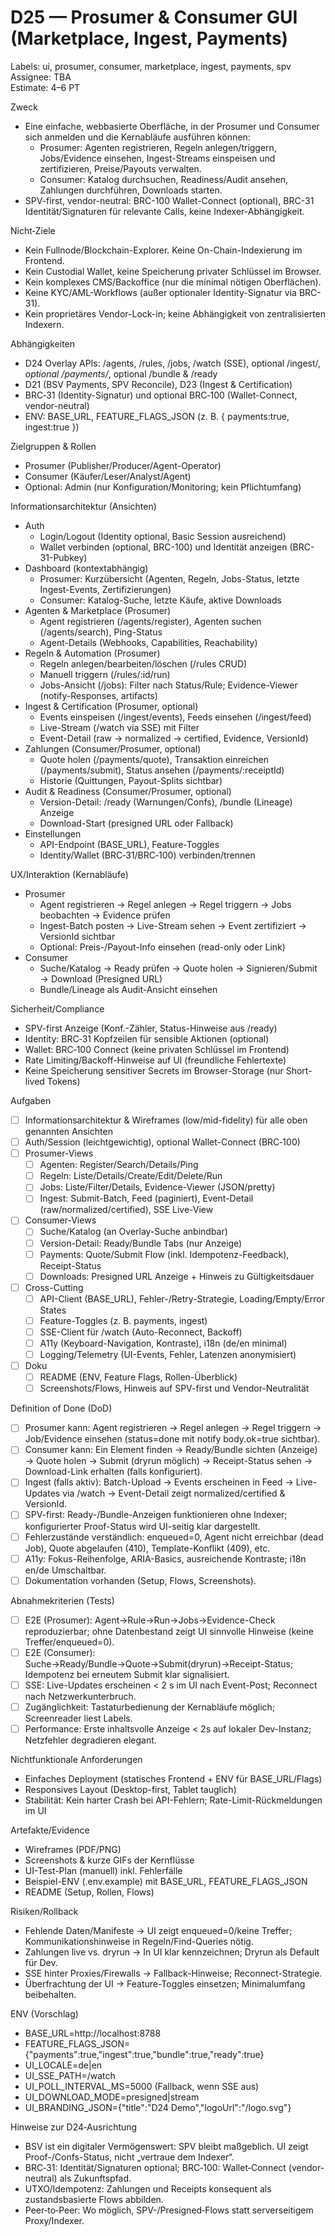 # D25 — Prosumer & Consumer GUI (Marketplace, Ingest, Payments)

Labels: ui, prosumer, consumer, marketplace, ingest, payments, spv  
Assignee: TBA  
Estimate: 4–6 PT

Zweck
- Eine einfache, webbasierte Oberfläche, in der Prosumer und Consumer sich anmelden und die Kernabläufe ausführen können:
  - Prosumer: Agenten registrieren, Regeln anlegen/triggern, Jobs/Evidence einsehen, Ingest-Streams einspeisen und zertifizieren, Preise/Payouts verwalten.
  - Consumer: Katalog durchsuchen, Readiness/Audit ansehen, Zahlungen durchführen, Downloads starten.
- SPV-first, vendor-neutral: BRC-100 Wallet-Connect (optional), BRC-31 Identität/Signaturen für relevante Calls, keine Indexer-Abhängigkeit.

Nicht‑Ziele
- Kein Fullnode/Blockchain-Explorer. Keine On-Chain-Indexierung im Frontend.
- Kein Custodial Wallet, keine Speicherung privater Schlüssel im Browser.
- Kein komplexes CMS/Backoffice (nur die minimal nötigen Oberflächen).
- Keine KYC/AML-Workflows (außer optionaler Identity-Signatur via BRC-31).
- Kein proprietäres Vendor-Lock-in; keine Abhängigkeit von zentralisierten Indexern.

Abhängigkeiten
- D24 Overlay APIs: /agents, /rules, /jobs, /watch (SSE), optional /ingest/*, optional /payments/*, optional /bundle & /ready
- D21 (BSV Payments, SPV Reconcile), D23 (Ingest & Certification)
- BRC‑31 (Identity-Signatur) und optional BRC‑100 (Wallet-Connect, vendor-neutral)
- ENV: BASE_URL, FEATURE_FLAGS_JSON (z. B. { payments:true, ingest:true })

Zielgruppen & Rollen
- Prosumer (Publisher/Producer/Agent-Operator)
- Consumer (Käufer/Leser/Analyst/Agent)
- Optional: Admin (nur Konfiguration/Monitoring; kein Pflichtumfang)

Informationsarchitektur (Ansichten)
- Auth
  - Login/Logout (Identity optional, Basic Session ausreichend)
  - Wallet verbinden (optional, BRC-100) und Identität anzeigen (BRC-31-Pubkey)
- Dashboard (kontextabhängig)
  - Prosumer: Kurzübersicht (Agenten, Regeln, Jobs-Status, letzte Ingest-Events, Zertifizierungen)
  - Consumer: Katalog-Suche, letzte Käufe, aktive Downloads
- Agenten & Marketplace (Prosumer)
  - Agent registrieren (/agents/register), Agenten suchen (/agents/search), Ping-Status
  - Agent-Details (Webhooks, Capabilities, Reachability)
- Regeln & Automation (Prosumer)
  - Regeln anlegen/bearbeiten/löschen (/rules CRUD)
  - Manuell triggern (/rules/:id/run)
  - Jobs-Ansicht (/jobs): Filter nach Status/Rule; Evidence-Viewer (notify-Responses, artifacts)
- Ingest & Certification (Prosumer, optional)
  - Events einspeisen (/ingest/events), Feeds einsehen (/ingest/feed)
  - Live-Stream (/watch via SSE) mit Filter
  - Event-Detail (raw → normalized → certified, Evidence, VersionId)
- Zahlungen (Consumer/Prosumer, optional)
  - Quote holen (/payments/quote), Transaktion einreichen (/payments/submit), Status ansehen (/payments/:receiptId)
  - Historie (Quittungen, Payout-Splits sichtbar)
- Audit & Readiness (Consumer/Prosumer, optional)
  - Version-Detail: /ready (Warnungen/Confs), /bundle (Lineage) Anzeige
  - Download-Start (presigned URL oder Fallback)
- Einstellungen
  - API-Endpoint (BASE_URL), Feature-Toggles
  - Identity/Wallet (BRC‑31/BRC‑100) verbinden/trennen

UX/Interaktion (Kernabläufe)
- Prosumer
  - Agent registrieren → Regel anlegen → Regel triggern → Jobs beobachten → Evidence prüfen
  - Ingest-Batch posten → Live-Stream sehen → Event zertifiziert → VersionId sichtbar
  - Optional: Preis-/Payout-Info einsehen (read-only oder Link)
- Consumer
  - Suche/Katalog → Ready prüfen → Quote holen → Signieren/Submit → Download (Presigned URL)
  - Bundle/Lineage als Audit-Ansicht einsehen

Sicherheit/Compliance
- SPV-first Anzeige (Konf.-Zähler, Status-Hinweise aus /ready)
- Identity: BRC‑31 Kopfzeilen für sensible Aktionen (optional)
- Wallet: BRC‑100 Connect (keine privaten Schlüssel im Frontend)
- Rate Limiting/Backoff-Hinweise auf UI (freundliche Fehlertexte)
- Keine Speicherung sensitiver Secrets im Browser-Storage (nur Short-lived Tokens)

Aufgaben
- [ ] Informationsarchitektur & Wireframes (low/mid-fidelity) für alle oben genannten Ansichten
- [ ] Auth/Session (leichtgewichtig), optional Wallet-Connect (BRC‑100)
- [ ] Prosumer-Views
  - [ ] Agenten: Register/Search/Details/Ping
  - [ ] Regeln: Liste/Details/Create/Edit/Delete/Run
  - [ ] Jobs: Liste/Filter/Details, Evidence-Viewer (JSON/pretty)
  - [ ] Ingest: Submit-Batch, Feed (paginiert), Event-Detail (raw/normalized/certified), SSE Live-View
- [ ] Consumer-Views
  - [ ] Suche/Katalog (an Overlay-Suche anbindbar)
  - [ ] Version-Detail: Ready/Bundle Tabs (nur Anzeige)
  - [ ] Payments: Quote/Submit Flow (inkl. Idempotenz-Feedback), Receipt-Status
  - [ ] Downloads: Presigned URL Anzeige + Hinweis zu Gültigkeitsdauer
- [ ] Cross-Cutting
  - [ ] API-Client (BASE_URL), Fehler-/Retry-Strategie, Loading/Empty/Error States
  - [ ] Feature-Toggles (z. B. payments, ingest)
  - [ ] SSE-Client für /watch (Auto-Reconnect, Backoff)
  - [ ] A11y (Keyboard-Navigation, Kontraste), i18n (de/en minimal)
  - [ ] Logging/Telemetry (UI-Events, Fehler, Latenzen anonymisiert)
- [ ] Doku
  - [ ] README (ENV, Feature Flags, Rollen-Überblick)
  - [ ] Screenshots/Flows, Hinweis auf SPV-first und Vendor-Neutralität

Definition of Done (DoD)
- [ ] Prosumer kann: Agent registrieren → Regel anlegen → Regel triggern → Job/Evidence einsehen (status=done mit notify body.ok=true sichtbar).
- [ ] Consumer kann: Ein Element finden → Ready/Bundle sichten (Anzeige) → Quote holen → Submit (dryrun möglich) → Receipt-Status sehen → Download-Link erhalten (falls konfiguriert).
- [ ] Ingest (falls aktiv): Batch-Upload → Events erscheinen in Feed → Live-Updates via /watch → Event-Detail zeigt normalized/certified & VersionId.
- [ ] SPV-first: Ready-/Bundle-Anzeigen funktionieren ohne Indexer; konfigurierter Proof-Status wird UI-seitig klar dargestellt.
- [ ] Fehlerzustände verständlich: enqueued=0, Agent nicht erreichbar (dead Job), Quote abgelaufen (410), Template-Konflikt (409), etc.
- [ ] A11y: Fokus-Reihenfolge, ARIA-Basics, ausreichende Kontraste; i18n en/de Umschaltbar.
- [ ] Dokumentation vorhanden (Setup, Flows, Screenshots).

Abnahmekriterien (Tests)
- [ ] E2E (Prosumer): Agent→Rule→Run→Jobs→Evidence-Check reproduzierbar; ohne Datenbestand zeigt UI sinnvolle Hinweise (keine Treffer/enqueued=0).
- [ ] E2E (Consumer): Suche→Ready/Bundle→Quote→Submit(dryrun)→Receipt-Status; Idempotenz bei erneutem Submit klar signalisiert.
- [ ] SSE: Live-Updates erscheinen < 2 s im UI nach Event-Post; Reconnect nach Netzwerkunterbruch.
- [ ] Zugänglichkeit: Tastaturbedienung der Kernabläufe möglich; Screenreader liest Labels.
- [ ] Performance: Erste inhaltsvolle Anzeige < 2s auf lokaler Dev-Instanz; Netzfehler degradieren elegant.

Nichtfunktionale Anforderungen
- Einfaches Deployment (statisches Frontend + ENV für BASE_URL/Flags)
- Responsives Layout (Desktop-first, Tablet tauglich)
- Stabilität: Kein harter Crash bei API-Fehlern; Rate-Limit-Rückmeldungen im UI

Artefakte/Evidence
- Wireframes (PDF/PNG)
- Screenshots & kurze GIFs der Kernflüsse
- UI-Test-Plan (manuell) inkl. Fehlerfälle
- Beispiel-ENV (.env.example) mit BASE_URL, FEATURE_FLAGS_JSON
- README (Setup, Rollen, Flows)

Risiken/Rollback
- Fehlende Daten/Manifeste → UI zeigt enqueued=0/keine Treffer; Kommunikationshinweise in Regeln/Find-Queries nötig.
- Zahlungen live vs. dryrun → In UI klar kennzeichnen; Dryrun als Default für Dev.
- SSE hinter Proxies/Firewalls → Fallback-Hinweise; Reconnect-Strategie.
- Überfrachtung der UI → Feature-Toggles einsetzen; Minimalumfang beibehalten.

ENV (Vorschlag)
- BASE_URL=http://localhost:8788
- FEATURE_FLAGS_JSON={"payments":true,"ingest":true,"bundle":true,"ready":true}
- UI_LOCALE=de|en
- UI_SSE_PATH=/watch
- UI_POLL_INTERVAL_MS=5000 (Fallback, wenn SSE aus)
- UI_DOWNLOAD_MODE=presigned|stream
- UI_BRANDING_JSON={"title":"D24 Demo","logoUrl":"/logo.svg"}

Hinweise zur D24‑Ausrichtung
- BSV ist ein digitaler Vermögenswert: SPV bleibt maßgeblich. UI zeigt Proof-/Confs-Status, nicht „vertraue dem Indexer“.
- BRC‑31: Identität/Signaturen optional; BRC‑100: Wallet‑Connect (vendor-neutral) als Zukunftspfad.
- UTXO/Idempotenz: Zahlungen und Receipts konsequent als zustandsbasierte Flows abbilden.
- Peer‑to‑Peer: Wo möglich, SPV-/Presigned‑Flows statt serverseitigem Proxy/Indexer.